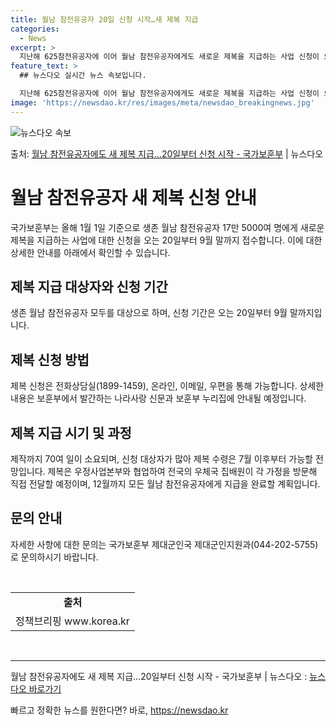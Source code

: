 ```yaml
---
title: 월남 참전유공자 20일 신청 시작…새 제복 지급
categories:
  - News
excerpt: >
  지난해 625참전유공자에 이어 월남 참전유공자에게도 새로운 제복을 지급하는 사업 신청이 오는 20일부터 시작…
feature_text: >
  ## 뉴스다오 실시간 뉴스 속보입니다.

  지난해 625참전유공자에 이어 월남 참전유공자에게도 새로운 제복을 지급하는 사업 신청이 오는 20일부터 시작…
image: 'https://newsdao.kr/res/images/meta/newsdao_breakingnews.jpg'
---
```


![뉴스다오 속보](https://newsdao.kr/res/images/meta/newsdao_breakingnews.jpg)

<p>출처: <a href="https://newsdao.kr/3736" rel="dofollow">월남 참전유공자에도 새 제복 지급…20일부터 신청 시작 - 국가보훈부</a> | 뉴스다오</p>

<h1>월남 참전유공자 새 제복 신청 안내</h1>

<p data-ke-size="size16">국가보훈부는 올해 1월 1일 기준으로 생존 월남 참전유공자 17만 5000여 명에게 새로운 제복을 지급하는 사업에 대한 신청을 오는 20일부터 9월 말까지 접수합니다. 이에 대한 상세한 안내를 아래에서 확인할 수 있습니다.</p>

<h2 data-ke-size="size26">제복 지급 대상자와 신청 기간</h2>
<p data-ke-size="size16">생존 월남 참전유공자 모두를 대상으로 하며, 신청 기간은 오는 20일부터 9월 말까지입니다.</p>

<h2 data-ke-size="size26">제복 신청 방법</h2>
<p data-ke-size="size16">제복 신청은 전화상담실(1899-1459), 온라인, 이메일, 우편을 통해 가능합니다. 상세한 내용은 보훈부에서 발간하는 나라사랑 신문과 보훈부 누리집에 안내될 예정입니다.</p>

<h2 data-ke-size="size26">제복 지급 시기 및 과정</h2>
<p data-ke-size="size16">제작까지 70여 일이 소요되며, 신청 대상자가 많아 제복 수령은 7월 이후부터 가능할 전망입니다. 제복은 우정사업본부와 협업하여 전국의 우체국 집배원이 각 가정을 방문해 직접 전달할 예정이며, 12월까지 모든 월남 참전유공자에게 지급을 완료할 계획입니다.</p>

<h2 data-ke-size="size26">문의 안내</h2>
<p data-ke-size="size16">자세한 사항에 대한 문의는 국가보훈부 제대군인국 제대군인지원과(044-202-5755)로 문의하시기 바랍니다.</p>

<p data-ke-size="size16">&nbsp;</p>

<table>
	<tbody>
		<tr>
			<td style="text-align: center; height: 17px;"><b>출처</b></td>
		</tr>
		<tr>
			<td style="text-align: center; height: 17px;">정책브리핑 www.korea.kr</td>
		</tr>
	</tbody>
</table>

<p data-ke-size="size16">&nbsp;</p>

<hr>

<p data-ke-size="size16">월남 참전유공자에도 새 제복 지급…20일부터 신청 시작 - 국가보훈부 | 뉴스다오  : <a href="https://newsdao.kr/3736">뉴스다오 바로가기</a></p> 

빠르고 정확한 뉴스를 원한다면? 바로, <a href="https://newsdao.kr" rel="dofollow">https://newsdao.kr</a>


